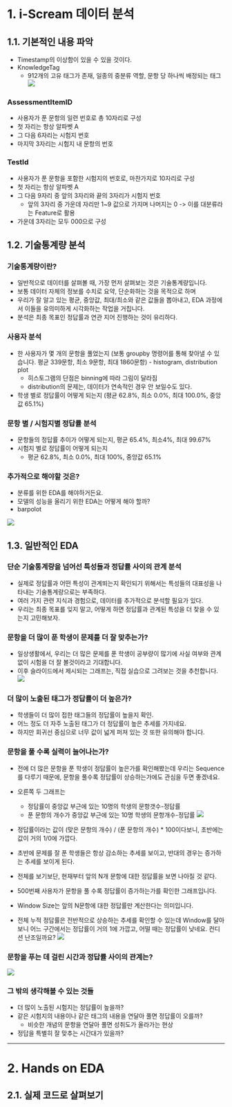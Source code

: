 # 1. i-Scream 데이터 분석
## 1.1. 기본적인 내용 파악
* Timestamp의 이상함이 있을 수 있을 것이다.
* KnowledgeTag
  * 912개의 고유 태그가 존재, 일종의 중분류 역할, 문항 당 하나씩 배정되는 태그 
![](images/2023-05-02-15-01-17.png)

### AssessmentItemID
* 사용자가 푼 문항의 일련 번호로 총 10자리로 구성
* 첫 자리는 항상 알파벳 A
* 그 다음 6자리는 시험지 번호
* 마지막 3자리는 시험지 내 문항의 번호

### TestId
* 사용자가 푼 문항을 포함한 시험지의 번호로, 마찬가지로 10자리로 구성
* 첫 자리는 항상 알파벳 A
* 그 다음 9자리 중 앞의 3자리와 끝의 3자리가 시험지 번호
  * 앞의 3자리 중 가운데 자리만 1~9 값으로 가지며 나머지는 0 -> 이를 대분류라는 Feature로 활용
* 가운데 3자리는 모두 000으로 구성




## 1.2. 기술통계량 분석
### 기술통계량이란?
* 일반적으로 데이터를 살펴볼 때, 가장 먼저 살펴보는 것은 기술통계량입니다.
* 보통 데이터 자체의 정보를 수치로 요약, 단순화하는 것을 목적으로 하며
* 우리가 잘 알고 있는 평균, 중앙값, 최대/최소와 같은 값들을 뽑아내고, EDA 과정에서 이들을 유의미하게 시각화하는 작업을 거칩니다.
* 분석은 최종 목표인 정답률과 연관 지어 진행하는 것이 유리하다.

### 사용자 분석
* 한 사용자가 몇 개의 문항을 풀었는지 (보통 groupby 명령어를 통해 찾아낼 수 있습니다. 평균 339문항, 최소 9문항, 최대 1860문항) - histogram, distribution plot
  * 히스토그램의 단점은 binning에 따라 그림이 달라짐
  * distribution의 문제는, 데이터가 연속적인 경우 안 보일수도 있다. 
* 학생 별로 정답률이 어떻게 되는지 (평균 62.8%, 최소 0.0%, 최대 100.0%, 중앙값 65.1%)

### 문항 별 / 시험지별 정답률 분석
* 문항들의 정답률 추이가 어떻게 되는지, 평균 65.4%, 최소4%, 최대 99.67% 
* 시험지 별로 정답률이 어떻게 되는지 
  * 평균 62.8%, 최소 0.0%, 최대 100%, 중앙값 65.1%
  
### **추가적으로 해야할 것은?**
* 분류를 위한 EDA를 해야하거든요. 
* 모델의 성능을 올리기 위한 EDA는 어떻게 해야 할까?
* barpolot

![](images/2023-05-02-15-20-10.png)



## 1.3. 일반적인 EDA
### 단순 기술통계량을 넘어선 특성들과 정답률 사이의 관계 분석
* 실제로 정답률과 어떤 특성이 관계뙤는지 확인되기 위해서는 특성들의 대표성을 나타내는 기술통계량으로는 부족하다.
* 여러 가지 관련 지식과 경험으로, 데이터를 추가적으로 분석할 필요가 있다.
* 우리는 최종 목표를 잊지 말고, 어떻게 하면 정답률과 관계된 특성을 더 찾을 수 있는지 고민해보자.

### 문항을 더 많이 푼 학생이 문제를 더 잘 맞추는가?
* 일상생활에서, 우리는 더 많은 문제를 푼 학생이 공부량이 많기에 사실 여부와 관계 없이 시험을 더 잘 볼것이라고 기대합니다.
* 이후 슬라이드에서 제시되는 그래프는, 직접 실습으로 그려보는 것을 추천합니다.![](images/2023-05-02-15-24-33.png)


### 더 많이 노출된 태그가 정답률이 더 높은가?
* 학생들이 더 많이 접한 태그들의 정답률이 높을지 확인.
* 어느 정도 더 자주 노출된 태그가 더 정답률이 높은 추세를 가지네요.
* 하지만 회귀선 중심으로 너무 값이 넓게 퍼져 있는 것 또한 유의해야 합니다.

### 문항을 풀 수록 실력이 늘어나는가?
* 전에 더 많은 문항을 푼 학생이 정답률이 높은가를 확인해봤는데 우리는 Sequence를 다루기 때문에, 문항을 풀수록 정답률이 상승하는가에도 관심을 두면 좋겠네요.
* 오른쪽 두 그래프는
  * 정답률이 중앙값 부근에 있는 10명의 학생의 문항갯수-정답률
  * 푼 문항의 개수가 중앙값 부근에 있는 10명 학생의 문항개수-정답률
![](images/2023-05-02-15-28-31.png)

* 정답률이라는 값이 (맞은 문항의 개수) / (푼 문항의 개수) * 100이다보니, 초반에는 값이 거의 1/0에 가깝다. 
* 초반에 문제를 잘 푼 학생들은 항상 감소하는 추세를 보이고, 반대의 경우는 증가하는 추세를 보이게 된다.
* 전체를 보기보단, 현재부터 앞의 N개 문항에 대한 정답률을 보면 나아질 것 같다.
* 500번째 사용자가 문항을 풀 수록 정답률이 증가하는가를 확인한 그래프입니다.
* Window Size는 앞의 N문항에 대한 정답률만 계산한다는 의미입니다.
* 전체 누적 정답률은 전반적으로 상승하는 추세를 확인할 수 있는데 Window를 달아보니 어느 구간에서는 정답률이 거의 1에 가깝고, 어떨 때는 정답률이 낮네요. 컨디션 난조일까요? ![](images/2023-05-02-15-30-17.png)


### 문항을 푸는 데 걸린 시간과 정답률 사이의 관계는?
![](images/2023-05-02-15-33-32.png)


### 그 밖의 생각해볼 수 있는 것들
* 더 많이 노출된 시험지는 정답률이 높을까?
* 같은 시험지의 내용이나 같은 태그의 내용을 연달아 풀면 정답률이 오를까?
  * 비슷한 개념의 문항을 연달아 풀면 성취도가 올라가는 현상
* 정답을 특별히 잘 맞추는 시간대가 있을까?

---
# 2. Hands on EDA
## 2.1. 실제 코드로 살펴보기